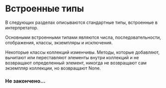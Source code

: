 # Встроенные типы

В следующих разделах описываются стандартные типы, встроенные в интерпретатор.

Основными встроенными типами являются числа, последовательности, отображения, классы, экземпляры и исключения.

Некоторые классы коллекций изменчивы. Методы, которые добавляют, вычитают или переставляют элементы внутри коллекций и не возвращают определенный элемент, никогда не возвращают сам экземпляр коллекции, но возвращают None.

### Не закончено...

